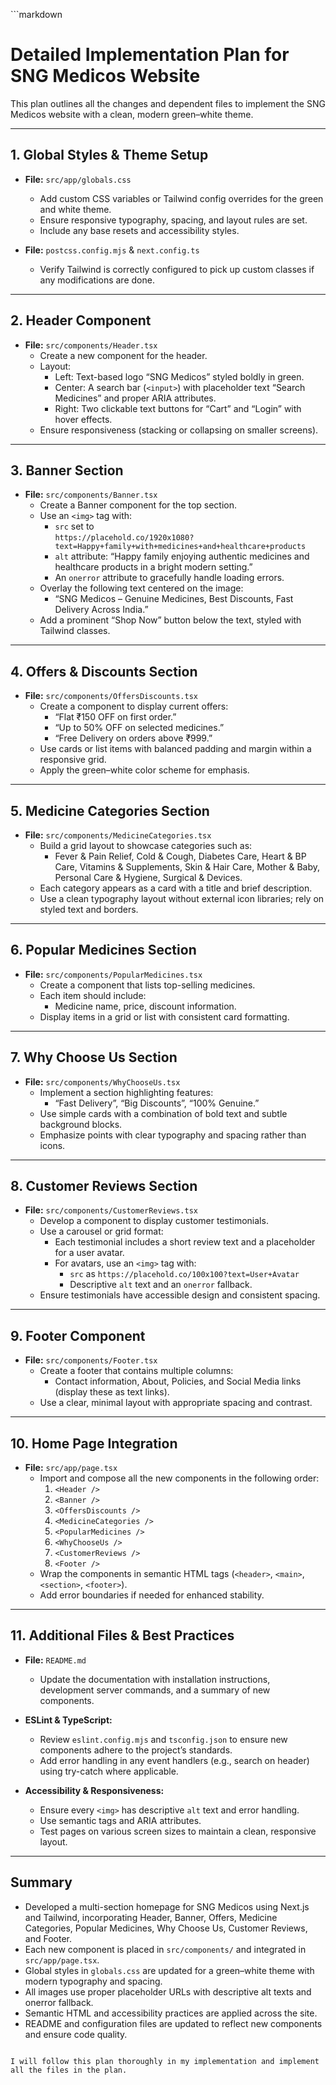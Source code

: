 <think>```markdown
# Detailed Implementation Plan for SNG Medicos Website

This plan outlines all the changes and dependent files to implement the SNG Medicos website with a clean, modern green–white theme.

---

## 1. Global Styles & Theme Setup

- **File:** `src/app/globals.css`
  - Add custom CSS variables or Tailwind config overrides for the green and white theme.
  - Ensure responsive typography, spacing, and layout rules are set.
  - Include any base resets and accessibility styles.
  
- **File:** `postcss.config.mjs` & `next.config.ts`
  - Verify Tailwind is correctly configured to pick up custom classes if any modifications are done.

---

## 2. Header Component

- **File:** `src/components/Header.tsx`
  - Create a new component for the header.
  - Layout:
    - Left: Text-based logo “SNG Medicos” styled boldly in green.
    - Center: A search bar (`<input>`) with placeholder text “Search Medicines” and proper ARIA attributes.
    - Right: Two clickable text buttons for “Cart” and “Login” with hover effects.
  - Ensure responsiveness (stacking or collapsing on smaller screens).

---

## 3. Banner Section

- **File:** `src/components/Banner.tsx`
  - Create a Banner component for the top section.
  - Use an `<img>` tag with:
    - `src` set to  
      `https://placehold.co/1920x1080?text=Happy+family+with+medicines+and+healthcare+products`
    - `alt` attribute: “Happy family enjoying authentic medicines and healthcare products in a bright modern setting.”
    - An `onerror` attribute to gracefully handle loading errors.
  - Overlay the following text centered on the image:
    - “SNG Medicos – Genuine Medicines, Best Discounts, Fast Delivery Across India.”
  - Add a prominent “Shop Now” button below the text, styled with Tailwind classes.

---

## 4. Offers & Discounts Section

- **File:** `src/components/OffersDiscounts.tsx`
  - Create a component to display current offers:
    - “Flat ₹150 OFF on first order.”
    - “Up to 50% OFF on selected medicines.”
    - “Free Delivery on orders above ₹999.”
  - Use cards or list items with balanced padding and margin within a responsive grid.
  - Apply the green–white color scheme for emphasis.

---

## 5. Medicine Categories Section

- **File:** `src/components/MedicineCategories.tsx`
  - Build a grid layout to showcase categories such as:
    - Fever & Pain Relief, Cold & Cough, Diabetes Care, Heart & BP Care, Vitamins & Supplements, Skin & Hair Care, Mother & Baby, Personal Care & Hygiene, Surgical & Devices.
  - Each category appears as a card with a title and brief description.
  - Use a clean typography layout without external icon libraries; rely on styled text and borders.

---

## 6. Popular Medicines Section

- **File:** `src/components/PopularMedicines.tsx`
  - Create a component that lists top-selling medicines.
  - Each item should include:
    - Medicine name, price, discount information.
  - Display items in a grid or list with consistent card formatting.

---

## 7. Why Choose Us Section

- **File:** `src/components/WhyChooseUs.tsx`
  - Implement a section highlighting features:
    - “Fast Delivery”, “Big Discounts”, “100% Genuine.”
  - Use simple cards with a combination of bold text and subtle background blocks.
  - Emphasize points with clear typography and spacing rather than icons.

---

## 8. Customer Reviews Section

- **File:** `src/components/CustomerReviews.tsx`
  - Develop a component to display customer testimonials.
  - Use a carousel or grid format:
    - Each testimonial includes a short review text and a placeholder for a user avatar.
    - For avatars, use an `<img>` tag with:
      - `src` as `https://placehold.co/100x100?text=User+Avatar`
      - Descriptive `alt` text and an `onerror` fallback.
  - Ensure testimonials have accessible design and consistent spacing.

---

## 9. Footer Component

- **File:** `src/components/Footer.tsx`
  - Create a footer that contains multiple columns:
    - Contact information, About, Policies, and Social Media links (display these as text links).
  - Use a clear, minimal layout with appropriate spacing and contrast.

---

## 10. Home Page Integration

- **File:** `src/app/page.tsx`
  - Import and compose all the new components in the following order:
    1. `<Header />`
    2. `<Banner />`
    3. `<OffersDiscounts />`
    4. `<MedicineCategories />`
    5. `<PopularMedicines />`
    6. `<WhyChooseUs />`
    7. `<CustomerReviews />`
    8. `<Footer />`
  - Wrap the components in semantic HTML tags (`<header>`, `<main>`, `<section>`, `<footer>`).
  - Add error boundaries if needed for enhanced stability.

---

## 11. Additional Files & Best Practices

- **File:** `README.md`
  - Update the documentation with installation instructions, development server commands, and a summary of new components.
  
- **ESLint & TypeScript:**
  - Review `eslint.config.mjs` and `tsconfig.json` to ensure new components adhere to the project’s standards.
  - Add error handling in any event handlers (e.g., search on header) using try-catch where applicable.

- **Accessibility & Responsiveness:**
  - Ensure every `<img>` has descriptive `alt` text and error handling.
  - Use semantic tags and ARIA attributes.
  - Test pages on various screen sizes to maintain a clean, responsive layout.

---

## Summary

- Developed a multi-section homepage for SNG Medicos using Next.js and Tailwind, incorporating Header, Banner, Offers, Medicine Categories, Popular Medicines, Why Choose Us, Customer Reviews, and Footer.
- Each new component is placed in `src/components/` and integrated in `src/app/page.tsx`.
- Global styles in `globals.css` are updated for a green–white theme with modern typography and spacing.
- All images use proper placeholder URLs with descriptive alt texts and onerror fallback.
- Semantic HTML and accessibility practices are applied across the site.
- README and configuration files are updated to reflect new components and ensure code quality.
```

I will follow this plan thoroughly in my implementation and implement all the files in the plan.
